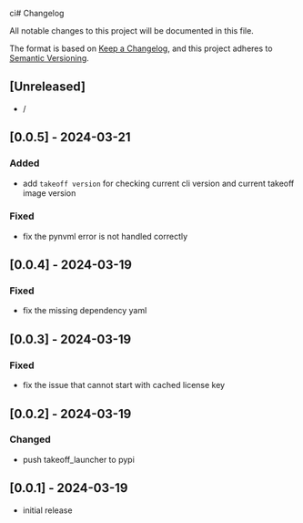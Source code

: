 ci# Changelog

All notable changes to this project will be documented in this file.

The format is based on [Keep a Changelog],
and this project adheres to [Semantic Versioning].

## [Unreleased]

- /


## [0.0.5] - 2024-03-21

### Added

- add `takeoff version` for checking current cli version and current takeoff image version 

### Fixed

- fix the pynvml error is not handled correctly 

## [0.0.4] - 2024-03-19

### Fixed

- fix the missing dependency yaml 

## [0.0.3] - 2024-03-19

### Fixed

- fix the issue that cannot start with cached license key  

## [0.0.2] - 2024-03-19

### Changed

- push takeoff_launcher to pypi

## [0.0.1] - 2024-03-19

- initial release

<!-- Links -->
[keep a changelog]: https://keepachangelog.com/en/1.0.0/
[semantic versioning]: https://semver.org/spec/v2.0.0.html
